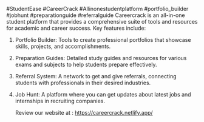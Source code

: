 #StudentEase 
#CareerCrack 
#Allinonestudentplatform
#portfolio_builder
#jobhunt
#preparationguide
#referralguide
Careercrack is an all-in-one student platform that provides a comprehensive suite of tools and resources for academic and career success. Key features include:
1. Portfolio Builder: Tools to create professional portfolios that showcase skills, projects, and accomplishments.
2. Preparation Guides: Detailed study guides and resources for various exams and subjects to help students prepare effectively.
3. Referral System: A network to get and give referrals, connecting students with professionals in their desired industries.
4. Job Hunt: A platform where you can get updates about latest jobs and internships in recruiting companies.

   Review our website at : https://careercrack.netlify.app/




